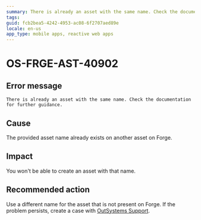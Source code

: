 ```yaml
---
summary: There is already an asset with the same name. Check the documentation for further guidance.
tags: 
guid: fcb2bea5-4242-4953-ac08-6f2707aed89e
locale: en-us
app_type: mobile apps, reactive web apps
---
```


# OS-FRGE-AST-40902

## Error message

`There is already an asset with the same name. Check the documentation for further guidance.`

## Cause

The provided asset name already exists on another asset on Forge.

## Impact

You won't be able to create an asset with that name.

## Recommended action

Use a different name for the asset that is not present on Forge.
If the problem persists, create a case with [OutSystems Support](https://www.outsystems.com/support/portal/open-support-case?ErrorCode=OS-FRGE-AST-40902).
